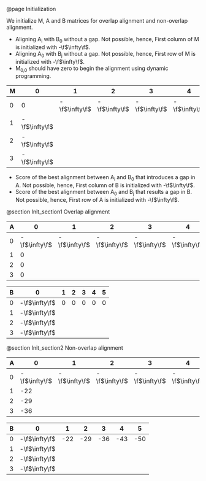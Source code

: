 @page Initialization

We initialize M, A and B matrices for overlap alignment and non-overlap alignment.
* Aligning A<sub>i</sub> with B<sub>0</sub> without a gap. Not possible, hence, First column of M is initialized with -\f$\infty\f$.
* Aligning A<sub>0</sub> with B<sub>j</sub> without a gap. Not possible, hence, First row of M is initialized with -\f$\infty\f$.
* M<sub>0,0</sub> should have zero to begin the alignment using dynamic programming.

M | 0 | 1 | 2 | 3 | 4 | 5 |
--|--|--|--|--|--|---
0 | 0 | -\f$\infty\f$ | -\f$\infty\f$ | -\f$\infty\f$ | -\f$\infty\f$ | -\f$\infty\f$ |
1 | -\f$\infty\f$ |  |  |  |  |  |
2 | -\f$\infty\f$ |  |  |  |  |  |
3 | -\f$\infty\f$ |  |  |  |  |  |

* Score of the best alignment between A<sub>i</sub> and B<sub>0</sub> that introduces a gap in A. Not possible, hence, First column of B is initialized with -\f$\infty\f$.
* Score of the best alignment between A<sub>0</sub> and B<sub>j</sub> that results a gap in B. Not possible, hence, First row of A is initialized with -\f$\infty\f$.

@section Init_section1 Overlap alignment

A | 0 | 1 | 2 | 3 | 4 | 5 |
--|--|--|--|--|--|---|
0 | -\f$\infty\f$ | -\f$\infty\f$ | -\f$\infty\f$ | -\f$\infty\f$ | -\f$\infty\f$ | -\f$\infty\f$ |
1 | 0 |  |  |  |  | |
2 | 0 |  |  |  |  |  |
3 | 0 |  |  |  |  |  |


B | 0 | 1 | 2 | 3 | 4 | 5 |
--|--|--|--|--|--|---|
0 | -\f$\infty\f$ | 0 | 0 | 0 | 0 | 0 |
1 | -\f$\infty\f$ |  |  |  |  |  |
2 | -\f$\infty\f$ |  |  |  |  |  |
3 | -\f$\infty\f$ |  |  |  |  |  |

@section Init_section2 Non-overlap alignment

A | 0 | 1 | 2 | 3 | 4 | 5 |
--|--|--|--|--|--|---|
0 | -\f$\infty\f$ | -\f$\infty\f$ | -\f$\infty\f$ | -\f$\infty\f$ | -\f$\infty\f$ | -\f$\infty\f$ |
1 | -22 |  |  |  |  | |
2 | -29 |  |  |  |  |  |
3 | -36 |  |  |  |  |  |


B | 0 | 1 | 2 | 3 | 4 | 5 |
--|--|--|--|--|--|---|
0 | -\f$\infty\f$ | -22 | -29 | -36 | -43 | -50 |
1 | -\f$\infty\f$ |  |  |  |  |  |
2 | -\f$\infty\f$ |  |  |  |  |  |
3 | -\f$\infty\f$ |  |  |  |  |  |
